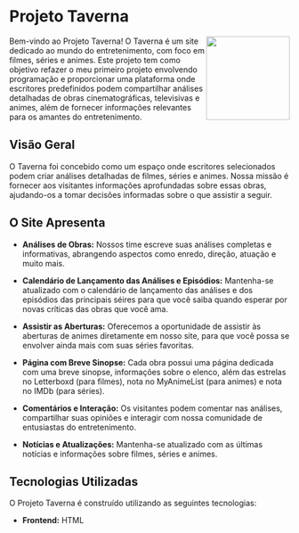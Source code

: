 # Projeto Taverna

<p float="left">

<img align="right" width="150" src="https://yt3.googleusercontent.com/ytc/AOPolaQYPh9s7gAu23zIv2BRRrNryCNFZeIiz5phXZEX=s900-c-k-c0x00ffffff-no-rj" />

Bem-vindo ao Projeto Taverna! O Taverna é um site dedicado ao mundo do entretenimento, com foco em filmes, séries e animes. Este projeto tem como objetivo refazer o meu primeiro projeto envolvendo programação e proporcionar uma plataforma onde escritores predefinidos podem compartilhar análises detalhadas de obras cinematográficas, televisivas e animes, além de fornecer informações relevantes para os amantes do entretenimento.

## Visão Geral

O Taverna foi concebido como um espaço onde escritores selecionados podem criar análises detalhadas de filmes, séries e animes. Nossa missão é fornecer aos visitantes informações aprofundadas sobre essas obras, ajudando-os a tomar decisões informadas sobre o que assistir a seguir.

## O Site Apresenta

- **Análises de Obras:** Nossos time escreve suas análises completas e informativas, abrangendo aspectos como enredo, direção, atuação e muito mais.

- **Calendário de Lançamento das Análises e Episódios:** Mantenha-se atualizado com o calendário de lançamento das análises e dos episódios das principais séires para que você saiba quando esperar por novas críticas das obras que você ama.

- **Assistir as Aberturas:** Oferecemos a oportunidade de assistir às aberturas de animes diretamente em nosso site, para que você possa se envolver ainda mais com suas séries favoritas.

- **Página com Breve Sinopse:** Cada obra possui uma página dedicada com uma breve sinopse, informações sobre o elenco, além das estrelas no Letterboxd (para filmes), nota no MyAnimeList (para animes) e nota no IMDb (para séries).

- **Comentários e Interação:** Os visitantes podem comentar nas análises, compartilhar suas opiniões e interagir com nossa comunidade de entusiastas do entretenimento.

- **Notícias e Atualizações:** Mantenha-se atualizado com as últimas notícias e informações sobre filmes, séries e animes.

## Tecnologias Utilizadas

O Projeto Taverna é construído utilizando as seguintes tecnologias:

- **Frontend:** HTML

<!--
## Como Acessar

Para acessar o Taverna e explorar análises detalhadas de filmes, séries e animes, basta visitar o seguinte link: [Taverna](link_do_site).

Esperamos que você encontre análises informativas e inspiradoras para suas próximas escolhas de entretenimento. O Taverna está aqui para enriquecer sua experiência cinematográfica, televisiva e de anime! 
-->
